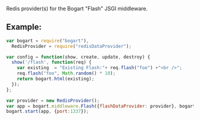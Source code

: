 Redis provider(s) for the Bogart "Flash" JSGI middleware.

## Example:
```javascript
var bogart = require("bogart"),
  RedisProvider = require("redisDataProvider");

var config = function(show, create, update, destroy) {
  show('/flash', function(req) {
    var existing  = "Existing Flash:"+ req.flash("foo") +"<br />";
    req.flash("foo", Math.random() * 10);
    return bogart.html(existing);
  });
};

var provider = new RedisProvider();
var app = bogart.middleware.Flash({flashDataProvider: provider}, bogart.router(config));
bogart.start(app, {port:1337});
```